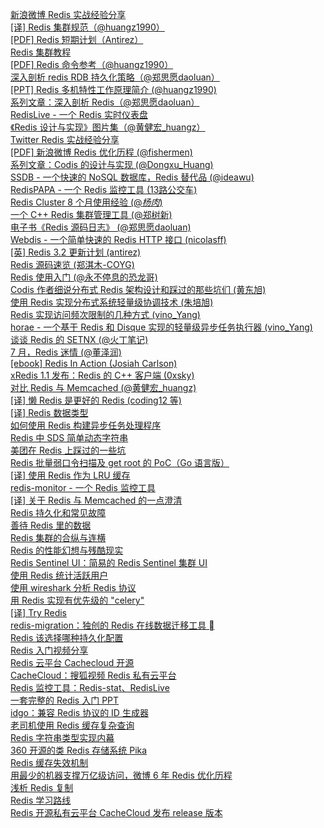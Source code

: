 [新浪微博 Redis 实战经验分享](http://weekly.manong.io/bounce?url=http%3A%2F%2Fwww.xdata.me%2F%3Fp%3D301&aid=50&nid=4)  
[[译] Redis 集群规范（@huangz1990）](http://weekly.manong.io/bounce?url=http%3A%2F%2Fwww.redisdoc.com%2Fen%2Flatest%2Ftopic%2Fcluster-spec.html&aid=66&nid=5)  
[[PDF] Redis 短期计划（Antirez）](http://weekly.manong.io/bounce?url=http%3A%2F%2Fantirez.com%2Fmisc%2FRedisConf2013.pdf&aid=114&nid=7)  
[Redis 集群教程](http://weekly.manong.io/bounce?url=http%3A%2F%2Fredis.io%2Ftopics%2Fcluster-tutorial&aid=229&nid=12)  
[[PDF] Redis 命令参考（@huangz1990）](http://weekly.manong.io/bounce?url=http%3A%2F%2Fvdisk.weibo.com%2Fs%2FuBUOPb5aoprep%2F1386208487&aid=276&nid=13)  
[深入剖析 redis RDB 持久化策略（@郑思愿daoluan）](http://weekly.manong.io/bounce?url=http%3A%2F%2Fdaoluan.net%2Fblog%2Fdecode-redis-rdb-persistence%2F&aid=888&nid=26)  
[[PPT] Redis 多机特性工作原理简介 (@huangz1990)](http://weekly.manong.io/bounce?url=http%3A%2F%2Fpan.baidu.com%2Fs%2F1cT0gI&aid=939&nid=28)  
[系列文章：深入剖析 Redis（@郑思愿daoluan）](http://weekly.manong.io/bounce?url=http%3A%2F%2Fdaoluan.net%2Fblog%2Fredis-data-elimination%2F&aid=1076&nid=32)  
[RedisLive - 一个 Redis 实时仪表盘](http://weekly.manong.io/bounce?url=https%3A%2F%2Fgithub.com%2Fnkrode%2FRedisLive%2F&aid=1229&nid=37)  
[《Redis 设计与实现》图片集（@黄健宏_huangz）](http://weekly.manong.io/bounce?url=http%3A%2F%2Fredisbook1e-gallery.readthedocs.org%2Fen%2Flatest%2F&aid=1318&nid=40)  
[Twitter Redis 实战经验分享](http://weekly.manong.io/bounce?url=http%3A%2F%2Fhighscalability.com%2Fblog%2F2014%2F9%2F8%2Fhow-twitter-uses-redis-to-scale-105tb-ram-39mm-qps-10000-ins.html&aid=1421&nid=44)  
[[PDF] 新浪微博 Redis 优化历程 (@fishermen)](http://weekly.manong.io/bounce?url=http%3A%2F%2Fvdisk.weibo.com%2Fs%2FIgEQCB-IR61%2F1411041366&aid=1448&nid=45)  
[系列文章：Codis 的设计与实现 (@Dongxu_Huang)](http://weekly.manong.io/bounce?url=http%3A%2F%2F0xffff.me%2Fblog%2Fcategories%2Fcodis%2F&aid=1630&nid=51)  
[SSDB - 一个快速的 NoSQL 数据库，Redis 替代品 (@ideawu)](http://weekly.manong.io/bounce?url=https%3A%2F%2Fgithub.com%2Fideawu%2Fssdb&aid=1882&nid=60)  
[RedisPAPA - 一个 Redis 监控工具 (13路公交车)](http://weekly.manong.io/bounce?url=https%3A%2F%2Fgithub.com%2Fno13bus%2Fredispapa&aid=1966&nid=62)  
[Redis Cluster 8 个月使用经验 (@_杨肉_)](http://weekly.manong.io/bounce?url=http%3A%2F%2Fyangzhe1991.org%2Fblog%2F2015%2F04%2Fredis-cluster%2F&aid=2143&nid=67)  
[一个 C++ Redis 集群管理工具 (@郑树新)](http://weekly.manong.io/bounce?url=http%3A%2F%2Fzsxxsz.iteye.com%2Fblog%2F2204006&aid=2150&nid=67)  
[电子书《Redis 源码日志》 (@郑思愿daoluan)](http://weekly.manong.io/bounce?url=https%3A%2F%2Fselfstore.io%2Fproducts%2F362&aid=2333&nid=71)  
[Webdis - 一个简单快速的 Redis HTTP 接口 (nicolasff)](http://weekly.manong.io/bounce?url=https%3A%2F%2Fgithub.com%2Fnicolasff%2Fwebdis&aid=2400&nid=72)  
[[英] Redis 3.2 更新计划 (antirez)](http://weekly.manong.io/bounce?url=http%3A%2F%2Fantirez.com%2Fnews%2F89&aid=2592&nid=75)  
[Redis 源码速览 (郑淇木-COYG)](http://weekly.manong.io/bounce?url=http%3A%2F%2Fzhengqm.github.io%2Fcode%2F2015%2F06%2F20%2FLearn-by-hacking-redis-source-code%2F&aid=2635&nid=76)  
[Redis 使用入门 (@永不停息的恐龙哥)](http://weekly.manong.io/bounce?url=http%3A%2F%2Fandrewliu.tk%2F2015%2F06%2F27%2FRedis%25E4%25BD%25BF%25E7%2594%25A8%25E5%2585%25A5%25E9%2597%25A8%2F&aid=2697&nid=77)  
[Codis 作者细说分布式 Redis 架构设计和踩过的那些坑们 (黄东旭)](http://weekly.manong.io/bounce?url=http%3A%2F%2Fmp.weixin.qq.com%2Fs%3F__biz%3DMzAwMDU1MTE1OQ%3D%3D%26mid%3D208733458%26idx%3D1%26sn%3D691bfde670fb2dd649685723f7358fea&aid=2843&nid=79)  
[使用 Redis 实现分布式系统轻量级协调技术 (朱培旭)](http://weekly.manong.io/bounce?url=http%3A%2F%2Fwww.ibm.com%2Fdeveloperworks%2Fcn%2Fopensource%2Fos-cn-redis-coordinate%2Findex.html&aid=3304&nid=84)  
[Redis 实现访问频次限制的几种方式 (vino_Yang)](http://weekly.manong.io/bounce?url=http%3A%2F%2Fvinoyang.com%2F2015%2F08%2F23%2Fredis-incr-implement-rate-limit%2F&aid=3379&nid=85)  
[horae - 一个基于 Redis 和 Disque 实现的轻量级异步任务执行器 (vino_Yang)](http://weekly.manong.io/bounce?url=http%3A%2F%2Fvinoyang.com%2F2015%2F08%2F29%2Fa-lightweight-async-task-invoker-based-on-redis-and-disque%2F&aid=3506&nid=86)  
[谈谈 Redis 的 SETNX (@火丁笔记)](http://weekly.manong.io/bounce?url=http%3A%2F%2Fhuoding.com%2F2015%2F09%2F14%2F463%3Fhmsr%3Dtoutiao.io%26utm_medium%3Dtoutiao.io%26utm_source%3Dtoutiao.io&aid=3657&nid=88)  
[7 月，Redis 迷情 (@董泽润)](http://weekly.manong.io/bounce?url=http%3A%2F%2Fwww.jianshu.com%2Fp%2F9fdb1aece269%3Fhmsr%3Dtoutiao.io%26utm_medium%3Dtoutiao.io%26utm_source%3Dtoutiao.io&aid=3751&nid=89)  
[[ebook] Redis In Action (Josiah Carlson)](http://weekly.manong.io/bounce?url=https%3A%2F%2Fredislabs.com%2Facademy%2Fredis-in-action%3Fhmsr%3Dtoutiao.io%26utm_medium%3Dtoutiao.io%26utm_source%3Dtoutiao.io&aid=3767&nid=89)  
[xRedis 1.1 发布：Redis 的 C++ 客户端 (0xsky)](http://weekly.manong.io/bounce?url=http%3A%2F%2Fwww.oschina.net%2Fnews%2F66066%2Fxredis-1-1%3Fhmsr%3Dtoutiao.io%26utm_medium%3Dtoutiao.io%26utm_source%3Dtoutiao.io&aid=3782&nid=89)  
[对比 Redis 与 Memcached (@黄健宏_huangz)](http://weekly.manong.io/bounce?url=http%3A%2F%2Fblog.huangz.me%2Fdiary%2F2015%2Fcomparison-of-redis-and-memcached.html%3Fhmsr%3Dtoutiao.io%26utm_medium%3Dtoutiao.io%26utm_source%3Dtoutiao.io&aid=3855&nid=90)  
[[译] 懒 Redis 是更好的 Redis (coding12 等)](http://weekly.manong.io/bounce?url=http%3A%2F%2Fwww.oschina.net%2Ftranslate%2Flazy-redis-is-better-redis%3Fhmsr%3Dtoutiao.io%26utm_medium%3Dtoutiao.io%26utm_source%3Dtoutiao.io&aid=3857&nid=90)  
[[译] Redis 数据类型](http://weekly.manong.io/bounce?url=http%3A%2F%2Fifeve.com%2Fredis-data-types%2F&aid=4191&nid=94)  
[如何使用 Redis 构建异步任务处理程序](http://weekly.manong.io/bounce?url=http%3A%2F%2Fwww.letiantian.me%2F2015-11-03-redis-async-task%2F&aid=4209&nid=94)  
[Redis 中 SDS 简单动态字符串](http://weekly.manong.io/bounce?url=http%3A%2F%2Fsegmentfault.com%2Fa%2F1190000003984537&aid=4309&nid=95)  
[美团在 Redis 上踩过的一些坑](http://weekly.manong.io/bounce?url=http%3A%2F%2Fcarlosfu.iteye.com%2Fblog%2F2254154&aid=4385&nid=96)  
[Redis 批量弱口令扫描及 get root 的 PoC（Go 语言版）](http://weekly.manong.io/bounce?url=http%3A%2F%2Fzhuanlan.zhihu.com%2Fnetxfly%2F20358468&aid=4406&nid=96)  
[[译] 使用 Redis 作为 LRU 缓存](http://weekly.manong.io/bounce?url=http%3A%2F%2Fifeve.com%2Fredis-lru%2F&aid=4483&nid=97)  
[redis-monitor - 一个 Redis 监控工具](http://weekly.manong.io/bounce?url=https%3A%2F%2Fgithub.com%2Fhustcc%2Fredis-monitor&aid=4525&nid=97)  
[[译] 关于 Redis 与 Memcached 的一点澄清](http://weekly.manong.io/bounce?url=http%3A%2F%2Fblog.xiayf.cn%2F2015%2F12%2F01%2Fredis-vs-memcached%2F&aid=4578&nid=98)  
[Redis 持久化和常见故障](http://weekly.manong.io/bounce?url=https%3A%2F%2Fsegmentfault.com%2Fa%2F1190000004135982&aid=4690&nid=99)  
[善待 Redis 里的数据](http://weekly.manong.io/bounce?url=http%3A%2F%2Fneway6655.github.io%2Fredis%2F2015%2F12%2F19%2F%25E5%2596%2584%25E5%25BE%2585Redis%25E9%2587%258C%25E7%259A%2584%25E6%2595%25B0%25E6%258D%25AE.html&aid=4765&nid=100)  
[Redis 集群的合纵与连横](http://weekly.manong.io/bounce?url=https%3A%2F%2Fmp.weixin.qq.com%2Fs%3F__biz%3DMzAxMTEyOTQ5OQ%3D%3D%26mid%3D402004912%26idx%3D1%26sn%3D7517696a86f54262e60e1b5636d6cbe0&aid=4856&nid=101)  
[Redis 的性能幻想与残酷现实](http://weekly.manong.io/bounce?url=http%3A%2F%2Fmp.weixin.qq.com%2Fs%3F__biz%3DMzAxMTEyOTQ5OQ%3D%3D%26mid%3D401738746%26idx%3D1%26sn%3D281af530d5abec981f3607d6e729914a&aid=4875&nid=101)  
[Redis Sentinel UI：简易的 Redis Sentinel 集群 UI](http://weekly.manong.io/bounce?url=https%3A%2F%2Fgithub.com%2Fyoungsterxyf%2Fredis-sentinel-ui&aid=4889&nid=101)  
[使用 Redis 统计活跃用户](http://weekly.manong.io/bounce?url=http%3A%2F%2Fmp.weixin.qq.com%2Fs%3F__biz%3DMzA4Nzc4MjI4MQ%3D%3D%26mid%3D402097789%26idx%3D1%26sn%3Dbe69bf955665cc86d6f602ffd86ad443&aid=5034&nid=103)  
[使用 wireshark 分析 Redis 协议](http://weekly.manong.io/bounce?url=http%3A%2F%2Fholys.im%2F2016%2F01%2F24%2Flearn-redis-protocol-with-wireshark%2F&aid=5128&nid=104)  
[用 Redis 实现有优先级的 "celery"](http://weekly.manong.io/bounce?url=http%3A%2F%2Fwww.xymlife.com%2F2016%2F01%2F24%2F%25E7%2594%25A8redis%25E5%25AE%259E%25E7%258E%25B0%25E6%259C%2589%25E4%25BC%2598%25E5%2585%2588%25E7%25BA%25A7%25E7%259A%2584celery%2F&aid=5138&nid=104)  
[[译] Try Redis](http://weekly.manong.io/bounce?url=https%3A%2F%2Fsegmentfault.com%2Fa%2F1190000004441790&aid=5389&nid=107)  
[redis-migration：独创的 Redis 在线数据迁移工具 ](http://weekly.manong.io/bounce?url=http%3A%2F%2Fwww.bitstech.net%2F2016%2F03%2F03%2Fredis-migration%2F&aid=5468&nid=108)  
[Redis 该选择哪种持久化配置](http://weekly.manong.io/bounce?url=http%3A%2F%2Fzheng-ji.info%2Fblog%2F2016%2F03%2F10%2Fgai-xuan-ze-na-chong-redischi-jiu-hua-pei-zhi%2F&aid=5511&nid=109)  
[Redis 入门视频分享](http://weekly.manong.io/bounce?url=http%3A%2F%2Fcarlosfu.iteye.com%2Fblog%2F2276606&aid=5526&nid=109)  
[Redis 云平台 Cachecloud 开源](http://weekly.manong.io/bounce?url=http%3A%2F%2Fcarlosfu.iteye.com%2Fblog%2F2284673&aid=5597&nid=110)  
[CacheCloud：搜狐视频 Redis 私有云平台](http://weekly.manong.io/bounce?url=https%3A%2F%2Fgithub.com%2Fsohutv%2Fcachecloud&aid=5643&nid=110)  
[Redis 监控工具：Redis-stat、RedisLive](http://weekly.manong.io/bounce?url=http%3A%2F%2Fwxmimperio.tk%2F2016%2F02%2F25%2FRedis-Monitor-Tools%2F&aid=5803&nid=112)  
[一套完整的 Redis 入门 PPT](http://weekly.manong.io/bounce?url=http%3A%2F%2Ftoutiao.io%2Fs%2Fdjzv&aid=5833&nid=113)  
[idgo：兼容 Redis 协议的 ID 生成器](http://weekly.manong.io/bounce?url=https%3A%2F%2Fgithub.com%2Fflike%2Fidgo%2Fblob%2Fmaster%2FReadme.md&aid=5882&nid=113)  
[老司机使用 Redis 缓存复杂查询](http://weekly.manong.io/bounce?url=https%3A%2F%2Fbaya.github.io%2F2016%2F03%2F26%2F%25E8%2580%2581%25E5%258F%25B8%25E6%259C%25BA%25E4%25BD%25BF%25E7%2594%25A8redis%25E7%25BC%2593%25E5%25AD%2598%25E5%25A4%258D%25E6%259D%2582%25E6%259F%25A5%25E8%25AF%25A2.html&aid=5921&nid=114)  
[Redis 字符串类型实现内幕](http://weekly.manong.io/bounce?url=http%3A%2F%2Fmy.oschina.net%2Fandylucc%2Fblog%2F675480&aid=6248&nid=118)  
[360 开源的类 Redis 存储系统 Pika](http://weekly.manong.io/bounce?url=https%3A%2F%2Fmp.weixin.qq.com%2Fs%3F__biz%3DMzAwMDU1MTE1OQ%3D%3D%26mid%3D2653547160%26idx%3D1%26sn%3Dbefd195e2aa788775aaf1cc3b6f6fab3&aid=6277&nid=118)  
[Redis 缓存失效机制](http://weekly.manong.io/bounce?url=http%3A%2F%2Fmy.oschina.net%2Fandylucc%2Fblog%2F679222&aid=6327&nid=119)  
[用最少的机器支撑万亿级访问，微博 6 年 Redis 优化历程](http://weekly.manong.io/bounce?url=http%3A%2F%2Fmp.weixin.qq.com%2Fs%3F__biz%3DMzAwMDU1MTE1OQ%3D%3D%26mid%3D2653547263%26idx%3D1%26sn%3Dfe484b24660b7e1dc4beabca71fe1cb1&aid=6381&nid=120)  
[浅析 Redis 复制](http://weekly.manong.io/bounce?url=http%3A%2F%2Fmy.oschina.net%2Fandylucc%2Fblog%2F683631&aid=6410&nid=120)  
[Redis 学习路线](http://weekly.manong.io/bounce?url=http%3A%2F%2Fblog.huangz.me%2Fdiary%2F2016%2Fhow-to-learn-redis.html&aid=6437&nid=120)  
[Redis 开源私有云平台 CacheCloud 发布 release 版本](http://weekly.manong.io/bounce?url=https%3A%2F%2Fgithub.com%2Fsohutv%2Fcachecloud%2Freleases&aid=6440&nid=120)  
